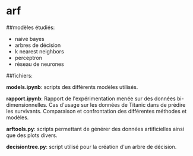 # arf

##modèles étudiés:

* naive bayes
* arbres de décision
* k nearest neighbors
* perceptron
* réseau de neurones

##fichiers:

**models.ipynb**: scripts des différents modèles utilisés.

**rapport.ipynb**: Rapport de l'expérimentation menée sur des données bi-dimensionnelles. Cas d'usage sur les données de Titanic dans de prédire les survivants. Comparaison et confrontation des différentes méthodes et modèles.


**arftools.py**: scripts permettant de générer des données artificielles ainsi que des plots divers.

**decisiontree.py**: script utilisé pour la création d'un arbre de décision.
